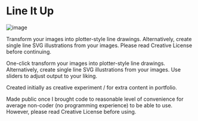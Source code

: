 # Line It Up


![image](https://user-images.githubusercontent.com/63992417/213899392-bb91bcb2-375d-4ceb-9792-653ec6eee883.png)


Transform your images into plotter-style line drawings. Alternatively, create single line SVG illustrations from your images. Please read Creative License before continuing.

One-click transform your images into plotter-style line drawings. Alternatively, create single line SVG illustrations from your images. Use sliders to adjust output to your liking.

Created initially as creative experiment / for extra content in portfolio.

Made public once I brought code to reasonable level of convenience for average non-coder (no programming experience) to be able to use. However, please read Creative License before using.


